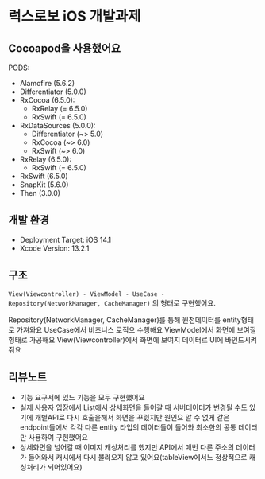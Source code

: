 # 럭스로보 iOS 개발과제

## Cocoapod을 사용했어요
PODS:
  - Alamofire (5.6.2)
  - Differentiator (5.0.0)
  - RxCocoa (6.5.0):
    - RxRelay (= 6.5.0)
    - RxSwift (= 6.5.0)
  - RxDataSources (5.0.0):
    - Differentiator (~> 5.0)
    - RxCocoa (~> 6.0)
    - RxSwift (~> 6.0)
  - RxRelay (6.5.0):
    - RxSwift (= 6.5.0)
  - RxSwift (6.5.0)
  - SnapKit (5.6.0)
  - Then (3.0.0)
  
## 개발 환경
  - Deployment Target: iOS 14.1
  - Xcode Version: 13.2.1
  
## 구조

`View(Viewcontroller) - ViewModel - UseCase - Repository(NetworkManager, CacheManager)`
의 형태로 구현했어요.

Repository(NetworkManager, CacheManager)를 통해 원천데이터를 entity형태로 가져와요
UseCase에서 비즈니스 로직으 수행해요
ViewModel에서 화면에 보여질 형태로 가공해요
View(Viewcontroller)에서 화면에 보여지 데이터르 UI에 바인드시켜줘요
  
## 리뷰노트
- 기능 요구서에 있느 기능을 모두 구현했어요
- 실제 사용자 입장에서 List에서 상세화면을 들어갈 때 서버데이터가 변경될 수도 있기에 개별API로 다시 호출을해서 화면을 꾸렸지만 원인으 알 수 없게 같은 endpoint들에서 각각 다른 entity 타입의 데이터들이 들어와 최소한의
공통 데이터만 사용하여 구현했어요 
- 상세화면을 넘어갈 때 이미지 캐싱처리를 했지만 API에서 매번 다른 주소의 데이터가 들어와서 캐시에서 다시 불러오지 않고 있어요(tableView에서느 정상적으로 캐싱처리가 되어있어요)
